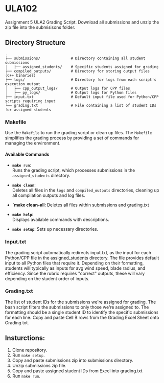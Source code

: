 # ULA102
Assignment 5 ULA2 Grading Script. Download all submissions and unzip the zip file into the submisisons folder.

## Directory Structure
    .
    ├── submissions/              # Directory containing all student submissions
    │   ├── assigned_students/    # Specific students assigned for grading
    ├── compiled_outputs/         # Directory for storing output files (C++ binaries)
    ├── logs/                     # Directory for logs from each script's execution output
    │   ├── cpp_output_logs/      # Output logs for CPP files
    │   ├── py_logs/              # Output logs for Python files
    ├── input.txt                 # Default input file used for Python/CPP scripts requiring input
    └── grading.txt               # File containing a list of student IDs for assigned students

### Makefile

Use the `Makefile` to run the grading script or clean up files. The `Makefile` simplifies the grading process by providing a set of commands for managing the environment.

#### Available Commands

- **`make run`**:  
  Runs the grading script, which processes submissions in the `assigned_students` directory.

- **`make clean`**:  
  Deletes all files in the `logs` and `compiled_outputs` directories, cleaning up all compilation outputs and log files.

- **`make clean-all**:
  Deletes all files within submissions and grading.txt

- **`make help`**:  
  Displays available commands with descriptions.

- **`make setup`**:
  Sets up necessary directories.


### Input.txt
The grading script automatically redirects input.txt, as the input for each Python/CPP file in the assigned_students directory.
The file provides default input to all Python files that require it.
Depending on their formatting, students will typically as inputs for avg wind speed, blade radius, and efficiency.
Since the rubric requires "correct" outputs, these will vary depending on the student order of inputs.

### Grading.txt
The list of student IDs for the submissions we're assigned for grading. The bash script filters the submissions to only those we're assigned to.
The formatting should be a single student ID to identify the specific submissions for each line. Copy and paste Cell B rows from the Grading Excel Sheet onto Grading.txt.

## Insturctions:
1. Clone repository.
2. Run `make setup`.
3. Copy and paste submissions zip into submissions directory.
4. Unzip submissions zip file.
5. Copy and paste assigned student IDs from Excel into grading.txt
3. Run `make run`.